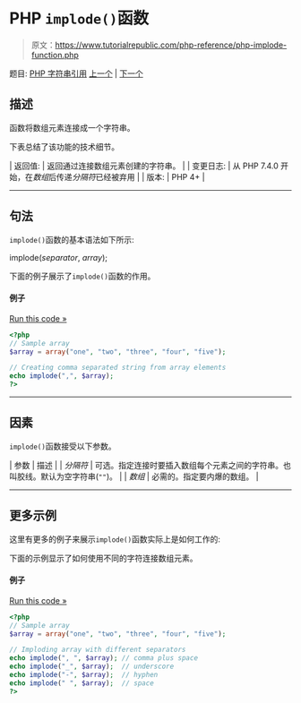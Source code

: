 # PHP `implode()`函数

> 原文：<https://www.tutorialrepublic.com/php-reference/php-implode-function.php>

题目: [PHP 字符串引用](php-string-functions.php) [上一个](php-htmlspecialchars-function.php) | [下一个](php-join-function.php)

## 描述

函数将数组元素连接成一个字符串。

下表总结了该功能的技术细节。

| 返回值: | 返回通过连接数组元素创建的字符串。 |
| 变更日志: | 从 PHP 7.4.0 开始，在*数组*后传递*分隔符*已经被弃用 |
| 版本: | PHP 4+ |

* * *

## 句法

`implode()`函数的基本语法如下所示:

implode(*separator*, *array*);

下面的例子展示了`implode()`函数的作用。

#### 例子

[Run this code »](../codelab.php?topic=php&file=implode-an-array-to-string "Run this code to view the output")

```php
<?php
// Sample array
$array = array("one", "two", "three", "four", "five");

// Creating comma separated string from array elements
echo implode(",", $array);
?>
```

* * *

## 因素

`implode()`函数接受以下参数。

| 参数 | 描述 |
| *分隔符* | 可选。指定连接时要插入数组每个元素之间的字符串。也叫胶线。默认为空字符串(`""`)。 |
| *数组* | 必需的。指定要内爆的数组。 |

* * *

## 更多示例

这里有更多的例子来展示`implode()`函数实际上是如何工作的:

下面的示例显示了如何使用不同的字符连接数组元素。

#### 例子

[Run this code »](../codelab.php?topic=php&file=implode-array-elements-using-different-separators "Run this code to view the output")

```php
<?php
// Sample array
$array = array("one", "two", "three", "four", "five");

// Imploding array with different separators
echo implode(", ", $array); // comma plus space
echo implode("_", $array);  // underscore
echo implode("-", $array);  // hyphen
echo implode(" ", $array);  // space
?>
```
